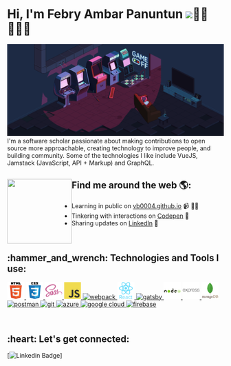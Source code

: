 # Hi, I'm Febry Ambar Panuntun <img src="https://user-images.githubusercontent.com/42378118/110234147-e3259600-7f4e-11eb-95be-0c4047144dea.gif" width="30">👋🏾 👩🏾‍💻

<img src="https://raw.githubusercontent.com/vb0004/vb0004/master/game-off-2021.gif" alt="banner that says Febry Ambar Panuntun Powell - software engineer">
I'm a software scholar passionate about making contributions to open source more approachable, creating technology to improve people, and building community. Some of the technologies I like include VueJS, Jamstack (JavaScript, API + Markup) and GraphQL.


## Find me around the web 🌎: <a href="https://github.com/sponsors/vb0004"><img align="left" width="150" height="150" src="https://media.giphy.com/media/SWoSkN6DxTszqIKEqv/giphy.gif"></a>
- Learning in public on <a href="https://vb0004.github.io">vb0004.github.io</a> 📹 ✍🏾
- Tinkering with interactions on <a href="https://codepen.io/vb0004"> Codepen</a> 🏓
- Sharing updates on <a href="https://www.linkedin.com/in/febry-ambar-panuntun-61a88461//">LinkedIn</a> 💼
<br>
<h2 align="left">:hammer_and_wrench: Technologies and Tools I use:</h2>
<p align="left">
	<a href="https://www.w3.org/html/" target="_blank"> <img src="https://raw.githubusercontent.com/devicons/devicon/master/icons/html5/html5-original-wordmark.svg" alt="html5" width="40" height="40"/> </a>
	<a href="https://www.w3schools.com/css/" target="_blank"> <img src="https://raw.githubusercontent.com/devicons/devicon/master/icons/css3/css3-original-wordmark.svg" alt="css3" width="40" height="40"/> </a>
	<a href="https://sass-lang.com" target="_blank"> <img src="https://raw.githubusercontent.com/devicons/devicon/master/icons/sass/sass-original.svg" alt="sass" width="40" height="40"/> </a>
	<a href="https://developer.mozilla.org/en-US/docs/Web/JavaScript" target="_blank"> <img src="https://raw.githubusercontent.com/devicons/devicon/master/icons/javascript/javascript-original.svg" alt="javascript" width="40" height="40"/> </a>
	<a href="https://webpack.js.org/" target="_blank"> <img src="https://www.vectorlogo.zone/logos/js_webpack/js_webpack-icon.svg" alt="webpack" width="40" height="40"/> </a>
	<a href="https://reactjs.org/" target="_blank"> <img src="https://raw.githubusercontent.com/devicons/devicon/master/icons/react/react-original-wordmark.svg" alt="react" width="40" height="40"/> </a>
	<a href="https://www.gatsbyjs.com/" target="_blank"> <img src="https://www.vectorlogo.zone/logos/gatsbyjs/gatsbyjs-icon.svg" alt="gatsby" width="40" height="40"/> </a>
	<a href="https://nodejs.org" target="_blank"> <img src="https://raw.githubusercontent.com/devicons/devicon/master/icons/nodejs/nodejs-original-wordmark.svg" alt="nodejs" width="40" height="40"/> </a>
	<a href="https://expressjs.com" target="_blank"> <img src="https://raw.githubusercontent.com/devicons/devicon/master/icons/express/express-original-wordmark.svg" alt="express" width="40" height="40"/> </a>
	<a href="https://www.mongodb.com/" target="_blank"> <img src="https://raw.githubusercontent.com/devicons/devicon/master/icons/mongodb/mongodb-original-wordmark.svg" alt="mongodb" width="40" height="40"/> </a>
	<a href="https://www.postman.com/" target="_blank"> <img src="https://www.vectorlogo.zone/logos/getpostman/getpostman-icon.svg" alt="postman" width="40" height="40"/> </a>
	<a href="https://git-scm.com/" target="_blank"> <img src="https://www.vectorlogo.zone/logos/git-scm/git-scm-icon.svg" alt="git" width="40" height="40"/> </a>
	<a href="https://azure.microsoft.com/en-us/" target="_blank"> <img src="https://www.vectorlogo.zone/logos/microsoft_azure/microsoft_azure-icon.svg" alt="azure" width="40" height="40"/> </a>
	<a href="https://cloud.google.com/" target="_blank"> <img src="https://www.vectorlogo.zone/logos/google_cloud/google_cloud-icon.svg" alt="google cloud" width="40" height="40"/> </a>
	<a href="https://firebase.google.com/" target="_blank"> <img src="https://www.vectorlogo.zone/logos/firebase/firebase-icon.svg" alt="firebase" width="40" height="40"/> </a>
</p>
<br>
<h2 align="left">:heart: Let's get connected:</h2>

[![Linkedin Badge](https://img.shields.io/badge/-Febry%20Ambar%20Panuntun-blue?style=flat-square&logo=Linkedin&logoColor=white&link=https://www.linkedin.com/in/febry-ambar-panuntun-61a88461/)]